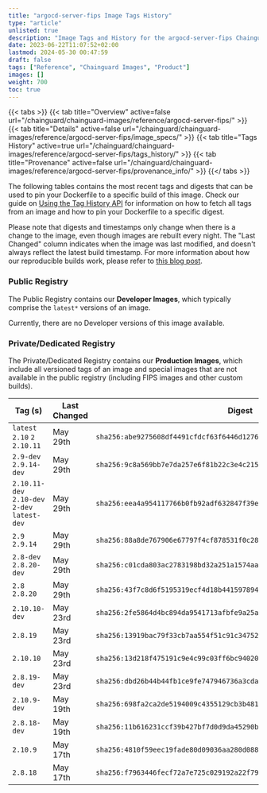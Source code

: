 ```yaml
---
title: "argocd-server-fips Image Tags History"
type: "article"
unlisted: true
description: "Image Tags and History for the argocd-server-fips Chainguard Image"
date: 2023-06-22T11:07:52+02:00
lastmod: 2024-05-30 00:47:59
draft: false
tags: ["Reference", "Chainguard Images", "Product"]
images: []
weight: 700
toc: true
---
```


{{< tabs >}}
{{< tab title="Overview" active=false url="/chainguard/chainguard-images/reference/argocd-server-fips/" >}}
{{< tab title="Details" active=false url="/chainguard/chainguard-images/reference/argocd-server-fips/image_specs/" >}}
{{< tab title="Tags History" active=true url="/chainguard/chainguard-images/reference/argocd-server-fips/tags_history/" >}}
{{< tab title="Provenance" active=false url="/chainguard/chainguard-images/reference/argocd-server-fips/provenance_info/" >}}
{{</ tabs >}}

The following tables contains the most recent tags and digests that can be used to pin your Dockerfile to a specific build of this image. Check our guide on [Using the Tag History API](/chainguard/chainguard-images/using-the-tag-history-api/) for information on how to fetch all tags from an image and how to pin your Dockerfile to a specific digest.

Please note that digests and timestamps only change when there is a change to the image, even though images are rebuilt every night. The "Last Changed" column indicates when the image was last modified, and doesn't always reflect the latest build timestamp. For more information about how our reproducible builds work, please refer to [this blog post](https://www.chainguard.dev/unchained/reproducing-chainguards-reproducible-image-builds).

### Public Registry
The Public Registry contains our **Developer Images**, which typically comprise the `latest*` versions of an image.

Currently, there are no Developer versions of this image available.

### Private/Dedicated Registry
The Private/Dedicated Registry contains our **Production Images**, which include all versioned tags of an image and special images that are not available in the public registry (including FIPS images and other custom builds).

| Tag (s)                                        | Last Changed | Digest                                                                    |
|------------------------------------------------|--------------|---------------------------------------------------------------------------|
|  `latest` `2.10` `2` `2.10.11`                 | May 29th     | `sha256:abe9275608df4491cfdcf63f6446d1276fe598589d7c8d629396bd269f9037f8` |
|  `2.9-dev` `2.9.14-dev`                        | May 29th     | `sha256:9c8a569bb7e7da257e6f81b22c3e4c215f6aefd961813a76c6dbc6df02e572f1` |
|  `2.10.11-dev` `2.10-dev` `2-dev` `latest-dev` | May 29th     | `sha256:eea4a954117766b0fb92adf632847f39eee0ec79e17d22ee2515fce665ed57ac` |
|  `2.9` `2.9.14`                                | May 29th     | `sha256:88a8de767906e67797f4cf878531f0c28a52cb3dad9187c72332330658649c88` |
|  `2.8-dev` `2.8.20-dev`                        | May 29th     | `sha256:c01cda803ac2783198bd32a251a1574aad18d77b91e7ca38abb6d0cbbaab6c01` |
|  `2.8` `2.8.20`                                | May 29th     | `sha256:43f7c8d6f5195319ecf4d18b441597894f40738abf6fd6ed730ca45a3710409c` |
|  `2.10.10-dev`                                 | May 23rd     | `sha256:2fe5864d4bc894da9541713afbfe9a25a7d1ce8e03f0b18beff9c646ee51d49a` |
|  `2.8.19`                                      | May 23rd     | `sha256:13919bac79f33cb7aa554f51c91c34752bb9e8b1c1849966cdb238e38239a792` |
|  `2.10.10`                                     | May 23rd     | `sha256:13d218f475191c9e4c99c03ff6bc9402052efe2649b837d818490cdeb971b0d5` |
|  `2.8.19-dev`                                  | May 23rd     | `sha256:dbd26b44b44fb1ce9fe747946736a3cda6eb657e298bb8085f3a1cbc8501633e` |
|  `2.10.9-dev`                                  | May 19th     | `sha256:698fa2ca2de5194009c4355129cb3b481c6cd0313b11db0a2540cc9cd0b026b9` |
|  `2.8.18-dev`                                  | May 19th     | `sha256:11b616231ccf39b427bf7d0d9da45290b4a3549dbc6ba835fb0e1a5354350d98` |
|  `2.10.9`                                      | May 17th     | `sha256:4810f59eec19fade80d09036aa280d088cc38d09aa115b02642a6f9486b172fe` |
|  `2.8.18`                                      | May 17th     | `sha256:f7963446fecf72a7e725c029192a22f793dd6202d91a1ab1850b75928bf5a5ff` |

